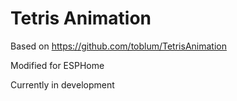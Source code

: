 # Tetris Animation

Based on https://github.com/toblum/TetrisAnimation

Modified for ESPHome

Currently in development
